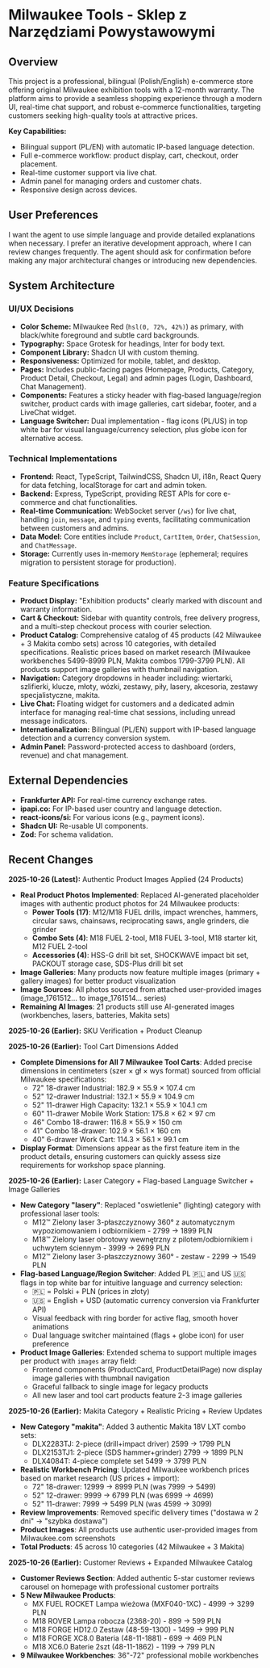 # Milwaukee Tools - Sklep z Narzędziami Powystawowymi

## Overview
This project is a professional, bilingual (Polish/English) e-commerce store offering original Milwaukee exhibition tools with a 12-month warranty. The platform aims to provide a seamless shopping experience through a modern UI, real-time chat support, and robust e-commerce functionalities, targeting customers seeking high-quality tools at attractive prices.

**Key Capabilities:**
- Bilingual support (PL/EN) with automatic IP-based language detection.
- Full e-commerce workflow: product display, cart, checkout, order placement.
- Real-time customer support via live chat.
- Admin panel for managing orders and customer chats.
- Responsive design across devices.

## User Preferences
I want the agent to use simple language and provide detailed explanations when necessary. I prefer an iterative development approach, where I can review changes frequently. The agent should ask for confirmation before making any major architectural changes or introducing new dependencies.

## System Architecture

### UI/UX Decisions
- **Color Scheme:** Milwaukee Red (`hsl(0, 72%, 42%)`) as primary, with black/white foreground and subtle card backgrounds.
- **Typography:** Space Grotesk for headings, Inter for body text.
- **Component Library:** Shadcn UI with custom theming.
- **Responsiveness:** Optimized for mobile, tablet, and desktop.
- **Pages:** Includes public-facing pages (Homepage, Products, Category, Product Detail, Checkout, Legal) and admin pages (Login, Dashboard, Chat Management).
- **Components:** Features a sticky header with flag-based language/region switcher, product cards with image galleries, cart sidebar, footer, and a LiveChat widget.
- **Language Switcher:** Dual implementation - flag icons (PL/US) in top white bar for visual language/currency selection, plus globe icon for alternative access.

### Technical Implementations
- **Frontend:** React, TypeScript, TailwindCSS, Shadcn UI, i18n, React Query for data fetching, localStorage for cart and admin token.
- **Backend:** Express, TypeScript, providing REST APIs for core e-commerce and chat functionalities.
- **Real-time Communication:** WebSocket server (`/ws`) for live chat, handling `join`, `message`, and `typing` events, facilitating communication between customers and admins.
- **Data Model:** Core entities include `Product`, `CartItem`, `Order`, `ChatSession`, and `ChatMessage`.
- **Storage:** Currently uses in-memory `MemStorage` (ephemeral; requires migration to persistent storage for production).

### Feature Specifications
- **Product Display:** "Exhibition products" clearly marked with discount and warranty information.
- **Cart & Checkout:** Sidebar with quantity controls, free delivery progress, and a multi-step checkout process with courier selection.
- **Product Catalog:** Comprehensive catalog of 45 products (42 Milwaukee + 3 Makita combo sets) across 10 categories, with detailed specifications. Realistic prices based on market research (Milwaukee workbenches 5499-8999 PLN, Makita combos 1799-3799 PLN). All products support image galleries with thumbnail navigation.
- **Navigation:** Category dropdowns in header including: wiertarki, szlifierki, klucze, młoty, wózki, zestawy, piły, lasery, akcesoria, zestawy specjalistyczne, makita.
- **Live Chat:** Floating widget for customers and a dedicated admin interface for managing real-time chat sessions, including unread message indicators.
- **Internationalization:** Bilingual (PL/EN) support with IP-based language detection and a currency conversion system.
- **Admin Panel:** Password-protected access to dashboard (orders, revenue) and chat management.

## External Dependencies
- **Frankfurter API:** For real-time currency exchange rates.
- **ipapi.co:** For IP-based user country and language detection.
- **react-icons/si:** For various icons (e.g., payment icons).
- **Shadcn UI:** Re-usable UI components.
- **Zod:** For schema validation.

## Recent Changes

**2025-10-26 (Latest):** Authentic Product Images Applied (24 Products)
- **Real Product Photos Implemented**: Replaced AI-generated placeholder images with authentic product photos for 24 Milwaukee products:
  - **Power Tools (17)**: M12/M18 FUEL drills, impact wrenches, hammers, circular saws, chainsaws, reciprocating saws, angle grinders, die grinder
  - **Combo Sets (4)**: M18 FUEL 2-tool, M18 FUEL 3-tool, M18 starter kit, M12 FUEL 2-tool
  - **Accessories (4)**: HSS-G drill bit set, SHOCKWAVE impact bit set, PACKOUT storage case, SDS-Plus drill bit set
- **Image Galleries**: Many products now feature multiple images (primary + gallery images) for better product visualization
- **Image Sources**: All photos sourced from attached user-provided images (image_1761512... to image_1761514... series)
- **Remaining AI Images**: 21 products still use AI-generated images (workbenches, lasers, batteries, Makita sets)

**2025-10-26 (Earlier):** SKU Verification + Product Cleanup

**2025-10-26 (Earlier):** Tool Cart Dimensions Added
- **Complete Dimensions for All 7 Milwaukee Tool Carts**: Added precise dimensions in centimeters (szer × gł × wys format) sourced from official Milwaukee specifications:
  - 72" 18-drawer Industrial: 182.9 × 55.9 × 107.4 cm
  - 52" 12-drawer Industrial: 132.1 × 55.9 × 104.9 cm
  - 52" 11-drawer High Capacity: 132.1 × 55.9 × 104.1 cm
  - 60" 11-drawer Mobile Work Station: 175.8 × 62 × 97 cm
  - 46" Combo 18-drawer: 116.8 × 55.9 × 150 cm
  - 41" Combo 18-drawer: 102.9 × 56.1 × 160 cm
  - 40" 6-drawer Work Cart: 114.3 × 56.1 × 99.1 cm
- **Display Format**: Dimensions appear as the first feature item in the product details, ensuring customers can quickly assess size requirements for workshop space planning.

**2025-10-26 (Earlier):** Laser Category + Flag-based Language Switcher + Image Galleries
- **New Category "lasery"**: Replaced "oswietlenie" (lighting) category with professional laser tools:
  - M12™ Zielony laser 3-płaszczyznowy 360° z automatycznym wypoziomowaniem i odbiornikiem - 2799 → 1899 PLN
  - M18™ Zielony laser obrotowy wewnętrzny z pilotem/odbiornikiem i uchwytem ściennym - 3999 → 2699 PLN
  - M12™ Zielony laser 3-płaszczyznowy 360° - zestaw - 2299 → 1549 PLN
- **Flag-based Language/Region Switcher**: Added PL 🇵🇱 and US 🇺🇸 flags in top white bar for intuitive language and currency selection:
  - 🇵🇱 = Polski + PLN (prices in złoty)
  - 🇺🇸 = English + USD (automatic currency conversion via Frankfurter API)
  - Visual feedback with ring border for active flag, smooth hover animations
  - Dual language switcher maintained (flags + globe icon) for user preference
- **Product Image Galleries**: Extended schema to support multiple images per product with `images` array field:
  - Frontend components (ProductCard, ProductDetailPage) now display image galleries with thumbnail navigation
  - Graceful fallback to single image for legacy products
  - All new laser and tool cart products feature 2-3 image galleries

**2025-10-26 (Earlier):** Makita Category + Realistic Pricing + Review Updates
- **New Category "makita"**: Added 3 authentic Makita 18V LXT combo sets:
  - DLX2283TJ: 2-piece (drill+impact driver) 2599 → 1799 PLN
  - DLX2153TJ1: 2-piece (SDS hammer+grinder) 2799 → 1899 PLN  
  - DLX4084T: 4-piece complete set 5499 → 3799 PLN
- **Realistic Workbench Pricing**: Updated Milwaukee workbench prices based on market research (US prices + import):
  - 72" 18-drawer: 12999 → 8999 PLN (was 7999 → 5499)
  - 52" 12-drawer: 9999 → 6799 PLN (was 6999 → 4699)
  - 52" 11-drawer: 7999 → 5499 PLN (was 4599 → 3099)
- **Review Improvements**: Removed specific delivery times ("dostawa w 2 dni" → "szybka dostawa")
- **Product Images**: All products use authentic user-provided images from Milwaukee.com screenshots
- **Total Products**: 45 across 10 categories (42 Milwaukee + 3 Makita)

**2025-10-26 (Earlier):** Customer Reviews + Expanded Milwaukee Catalog
- **Customer Reviews Section**: Added authentic 5-star customer reviews carousel on homepage with professional customer portraits
- **5 New Milwaukee Products**:
  - MX FUEL ROCKET Lampa wieżowa (MXF040-1XC) - 4999 → 3299 PLN
  - M18 ROVER Lampa robocza (2368-20) - 899 → 599 PLN
  - M18 FORGE HD12.0 Zestaw (48-59-1300) - 1499 → 999 PLN
  - M18 FORGE XC8.0 Bateria (48-11-1881) - 699 → 469 PLN
  - M18 XC6.0 Baterie 2szt (48-11-1862) - 1199 → 799 PLN
- **9 Milwaukee Workbenches**: 36"-72" professional mobile workbenches